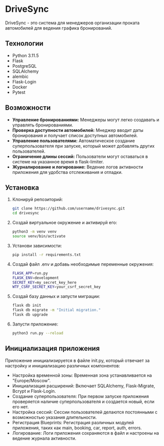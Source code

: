 # DriveSync

DriveSync - это система для менеджеров организации проката автомобилей для ведения графика бронирований.

## Технологии

- Python 3.11.5
- Flask
- PostgreSQL
- SQLAlchemy
- alembic
- Flask-Login
- Docker
- Pytest

## Возможности

- **Управление бронированиями:** Менеджеры могут легко создавать и управлять бронированиями.
- **Проверка доступности автомобилей:** Мнеджер вводит даты бронирования и получает список доступных автомобилей.
- **Управление пользователями:** Автоматическое создание суперпользователя при запуске, который может добавлять других пользователей.
- **Ограничение длины сессий:** Пользователи могут оставаться в системе на указанное время в flask-limiter.
- **Журналирование и логирование:** Ведение логов активности приложения для удобства отслеживания и отладки.

## Установка

1. Клонируй репозиторий:
   ```bash
   git clone https://github.com/username/drivesync.git
   cd drivesync

2. Создай виртуальное окружение и активируй его:
    ```bash
    python3 -m venv venv
    source venv/bin/activate
3. Установи зависимости:
    ```bash
    pip install -r requirements.txt
4. Создай файл .env и добавь необходимые переменные окружения:
    ```bash
    FLASK_APP=run.py
    FLASK_ENV=development
    SECRET_KEY=my_secret_key_here
    WTF_CSRF_SECRET_KEY=your_csrf_secret_key
5. Создай базу данных и запусти миграции:
    ```bash
    flask db init
    flask db migrate -m "Initial migration."
    flask db upgrade
6. Запусти приложение:
    ```bash
    python3 run.py --reload

## Инициализация приложения

Приложение инициализируется в файле init.py, который отвечает за настройку и инициализацию различных компонентов:

- Настройка временной зоны: Временная зона устанавливается на "Europe/Moscow".
- Инициализация расширений: Включает SQLAlchemy, Flask-Migrate, Bcrypt и Flask-Login.
- Создание суперпользователя: При первом запуске приложения проверяется наличие суперпользователя и создается новый, если его нет.
- Настройка сессий: Сессии пользователей делаются постоянными с возможностью указания длительности.
- Регистрация Blueprints: Регистрация различных модулей приложения, таких как main, booking, car, report, auth, errors.
- Логирование: Логи приложения сохраняются в файл и настроены на ведение журнала активности.